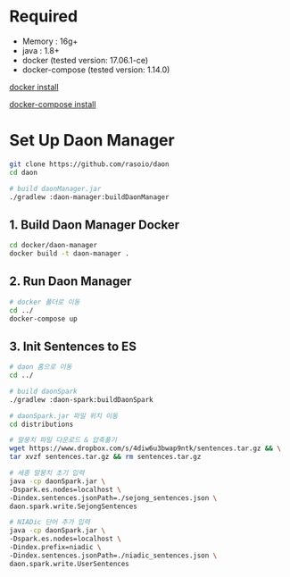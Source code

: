 # Required

- Memory : 16g+
- java : 1.8+
- docker (tested version: 17.06.1-ce)
- docker-compose (tested version: 1.14.0)

[docker install](https://docs.docker.com/engine/installation/)

[docker-compose install](https://docs.docker.com/compose/install/)

# Set Up Daon Manager

```bash
git clone https://github.com/rasoio/daon
cd daon

# build daonManager.jar 
./gradlew :daon-manager:buildDaonManager
```

## 1. Build Daon Manager Docker

```bash
cd docker/daon-manager
docker build -t daon-manager .
```
## 2. Run Daon Manager

```bash
# docker 폴더로 이동
cd ../
docker-compose up
```

## 3. Init Sentences to ES

```bash
# daon 홈으로 이동
cd ../

# build daonSpark 
./gradlew :daon-spark:buildDaonSpark

# daonSpark.jar 파일 위치 이동
cd distributions

# 말뭉치 파일 다운로드 & 압축풀기
wget https://www.dropbox.com/s/4diw6u3bwap9ntk/sentences.tar.gz && \
tar xvzf sentences.tar.gz && rm sentences.tar.gz

# 세종 말뭉치 초기 입력
java -cp daonSpark.jar \
-Dspark.es.nodes=localhost \
-Dindex.sentences.jsonPath=./sejong_sentences.json \
daon.spark.write.SejongSentences

# NIADic 단어 추가 입력
java -cp daonSpark.jar \
-Dspark.es.nodes=localhost \
-Dindex.prefix=niadic \
-Dindex.sentences.jsonPath=./niadic_sentences.json \
daon.spark.write.UserSentences
```